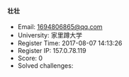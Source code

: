 #### 壮壮  

* Email: 1694806865@qq.com  
* University: 家里蹲大学  
* Register Time: 2017-08-07 14:13:26  
* Register IP: 157.0.78.119  
* Score: 0  
* Solved challenges: 
